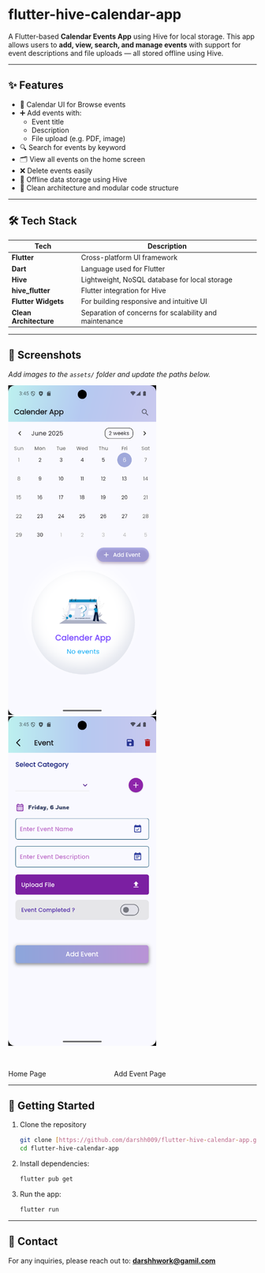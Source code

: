 # flutter-hive-calendar-app

A Flutter-based **Calendar Events App** using Hive for local storage.
This app allows users to **add, view, search, and manage events** with support for event descriptions and file uploads — all stored offline using Hive.

---

## ✨ Features

- 📅 Calendar UI for Browse events
- ➕ Add events with:
  - Event title
  - Description
  - File upload (e.g. PDF, image)
- 🔍 Search for events by keyword
- 🗂 View all events on the home screen
- ❌ Delete events easily
- 💾 Offline data storage using Hive
- 🧼 Clean architecture and modular code structure

---

## 🛠️ Tech Stack

| Tech                | Description                                      |
|--------------------|--------------------------------------------------|
| **Flutter** | Cross-platform UI framework                      |
| **Dart** | Language used for Flutter                        |
| **Hive** | Lightweight, NoSQL database for local storage    |
| **hive_flutter** | Flutter integration for Hive                     |
| **Flutter Widgets**| For building responsive and intuitive UI         |
| **Clean Architecture** | Separation of concerns for scalability and maintenance |

---

## 📸 Screenshots

_Add images to the `assets/` folder and update the paths below._



<p align="center">

<img src="assets/home_screen.png" alt="Home Screen" width="300"/> &nbsp; &nbsp; &nbsp; <img src="assets/add_event.png" alt="Add Event Screen" width="300"/>

<br>

Home Page &nbsp; &nbsp; &nbsp;&nbsp; &nbsp; &nbsp; &nbsp; &nbsp; &nbsp; &nbsp; &nbsp; &nbsp;&nbsp; &nbsp; &nbsp; &nbsp; &nbsp; &nbsp; Add Event Page

</p>

---


## 🚀 Getting Started

1.  Clone the repository
    ```bash
    git clone [https://github.com/darshh009/flutter-hive-calendar-app.git](https://github.com/darshh009/flutter-hive-calendar-app.git)
    cd flutter-hive-calendar-app
    ```
2.  Install dependencies:
    ```bash
    flutter pub get
    ```
3.  Run the app:
    ```bash
    flutter run
    ```

---

## 📧 Contact

For any inquiries, please reach out to: **darshhwork@gamil.com**
